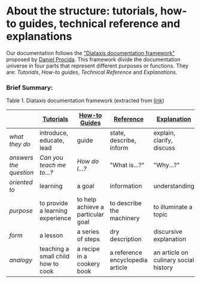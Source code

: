 # About the structure: tutorials, how-to guides, technical reference and explanations

Our documentation follows the ["Diataxis documentation framework"](https://diataxis.fr/) proposed by [Daniel Procida](https://vurt.org/). This framework divide the documentation universe in four parts that represent different purposes or functions. They are: *Tutorials*, *How-to guides*, *Technical Reference* and *Explanations*.

### Brief Summary:

Table 1. Diataxis documentation framework (extracted from [link](https://docs.divio.com/documentation-system/introduction/))

|               | [Tutorials](https://diataxis.fr/tutorials/) | [How-to Guides](https://diataxis.fr/how-to-guides/)   | [Reference](https://diataxis.fr/reference/)   | [Explanation](https://diataxis.fr/)   |
|---------------|---------------------------------------------|-------------------------------------------------------|-----------------------------------------------|---------------------------------------|
| *what they do*| introduce, educate, lead                    | guide                                                 | state, describe, inform                       | explain, clarify, discuss             |
| *answers the question*|*Can you teach me to...?*            | *How do I...?*                                        | "What is...?"                                 | "Why...?"                             |
| *oriented to* | learning                                    | a goal                                                | information                                   | understanding                         |
| *purpose*     | to provide a learning experience            | to help achieve a particular goal                     | to describe the machinery                     | to illuminate a topic                 |
| *form*        | a lesson                                    | a series of steps                                     | dry description                               | discursive explanation                |
| *analogy*     | teaching a small child how to cook          | a recipe in a cookery book                            | a reference encyclopedia article              | an article on culinary social history |


